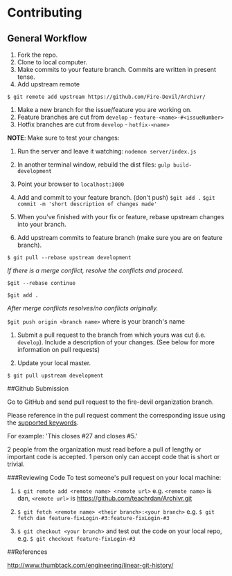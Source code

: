 # Contributing

## General Workflow

1. Fork the repo.
2. Clone to local computer.
1. Make commits to your feature branch. Commits are written in present tense.
1. Add upstream remote
  
  `$ git remote add upstream https://github.com/Fire-Devil/Archivr/`
1. Make a new branch for the issue/feature you are working on.
  1. Feature branches are cut from `develop`
    - `feature-<name>-#<issueNumber>`
  1. Hotfix branches are cut from `develop`
    - `hotfix-<name>`
  
  **NOTE**: Make sure to test your changes:

  1. Run the server and leave it watching: `nodemon server/index.js`

  2. In another terminal window, rebuild the dist files: `gulp build-development`

  3. Point your browser to `localhost:3000`
1. Add and commit to your feature branch. (don't push)
  `$git add .`
  `$git commit -m 'short description of changes made'`

1. When you've finished with your fix or feature, rebase upstream changes into your branch.
  1. Add upstream commits to feature branch (make sure you are on feature branch).
  
  `$ git pull --rebase upstream development`

  _If there is a merge conflict, resolve the conflicts and proceed._
  
  `$git --rebase continue`
  
  `$git add .`
  
  _After merge conflicts resolves/no conflicts originally._
  
  `$git push origin <branch name>` where <branch name> is your branch's name

  1. Submit a pull request to the branch from which yours was cut (i.e. `develop`). Include a description of your changes. (See below for more information on pull requests)

1. Update your local master.

  `$ git pull upstream development`


##Github Submission

Go to GitHub and send pull request to the fire-devil organization branch.

Please reference in the pull request comment the corresponding issue using the [supported keywords](https://help.github.com/articles/closing-issues-via-commit-messages/).

For example: 'This closes #27 and closes #5.'

2 people from the organization must read before a pull of lengthy or important code is accepted. 1 person only can accept code that is short or trivial.

###Reviewing Code
To test someone's pull request on your local machine:

1. `$ git remote add <remote name> <remote url>` e.g. `<remote name>` is dan, `<remote url>` is https://github.com/teachrdan/Archivr.git

2. `$ git fetch <remote name> <their branch>:<your branch>` e.g. `$ git fetch dan feature-fixLogin-#3:feature-fixLogin-#3`

3. `$ git checkout <your branch>` and test out the code on your local repo, e.g. `$ git checkout feature-fixLogin-#3`


##References

http://www.thumbtack.com/engineering/linear-git-history/
